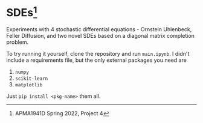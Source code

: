 # SDEs[^1]
Experiments with 4 stochastic differential equations - Ornstein Uhlenbeck,
Feller Diffusion, and two novel SDEs based on a diagonal matrix completion problem.

To try running it yourself, clone the repository and run `main.ipynb`. 
I didn't include a requirements file, but the only external packages you need are

1. `numpy`
2. `scikit-learn`
3. `matplotlib`

Just `pip install <pkg-name>` them all.


[^1]: APMA1941D Spring 2022, Project 4
